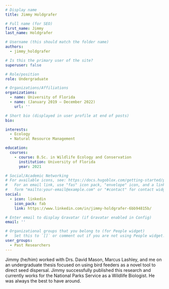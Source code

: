 ```yaml
---
# Display name
title: Jimmy Holdgrafer

# Full name (for SEO)
first_name: Jimmy
last_name: Holdgrafer

# Username (this should match the folder name)
authors:
  - jimmy_holdgrafer

# Is this the primary user of the site?
superuser: false

# Role/position
role: Undergraduate

# Organizations/Affiliations
organizations:
  - name: University of Florida
  - name: (January 2019 – December 2022)
    url: ''

# Short bio (displayed in user profile at end of posts)
bio: 

interests:
  - Ecology
  - Natural Resource Management

education:
  courses:
    - course: B.Sc. in Wildlife Ecology and Conservation
      institution: University of Florida
      year: 2021

# Social/Academic Networking
# For available icons, see: https://docs.hugoblox.com/getting-started/page-builder/#icons
#   For an email link, use "fas" icon pack, "envelope" icon, and a link in the
#   form "mailto:your-email@example.com" or "#contact" for contact widget.
social:
  - icon: linkedin
    icon_pack: fab
    link: https://www.linkedin.com/in/jimmy-holdgrafer-6bb94815b/

# Enter email to display Gravatar (if Gravatar enabled in Config)
email: ''

# Organizational groups that you belong to (for People widget)
#   Set this to `[]` or comment out if you are not using People widget.
user_groups:
  - Past Researchers
---
```


Jimmy (he/him) worked with Drs. David Mason, Marcus Lashley, and me on an undergraduate thesis focused on using bird feeders as a novel tool to direct seed dispersal. Jimmy successfully published this research and currently works for the National Parks Service as a Wildlife Biologist. He was always the best to have around.
